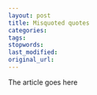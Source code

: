 ```yaml
---
layout: post
title: Misquoted quotes
categories:
tags:
stopwords:
last_modified:
original_url: 
---
```


The article goes here

